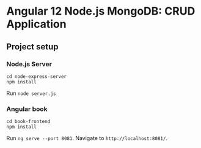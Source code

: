 # Angular 12 Node.js MongoDB: CRUD Application

## Project setup

### Node.js Server
```
cd node-express-server
npm install
```
Run `node server.js`

### Angular book
```
cd book-frontend
npm install
```
Run `ng serve --port 8081`. Navigate to `http://localhost:8081/`.